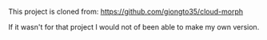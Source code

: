 This project is cloned from: <https://github.com/giongto35/cloud-morph>

If it wasn't for that project I would not of been able to make my own version.